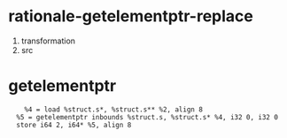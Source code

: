 # rationale-getelementptr-replace

1. transformation
2. src


# getelementptr

```
    %4 = load %struct.s*, %struct.s** %2, align 8
  %5 = getelementptr inbounds %struct.s, %struct.s* %4, i32 0, i32 0
  store i64 2, i64* %5, align 8
```